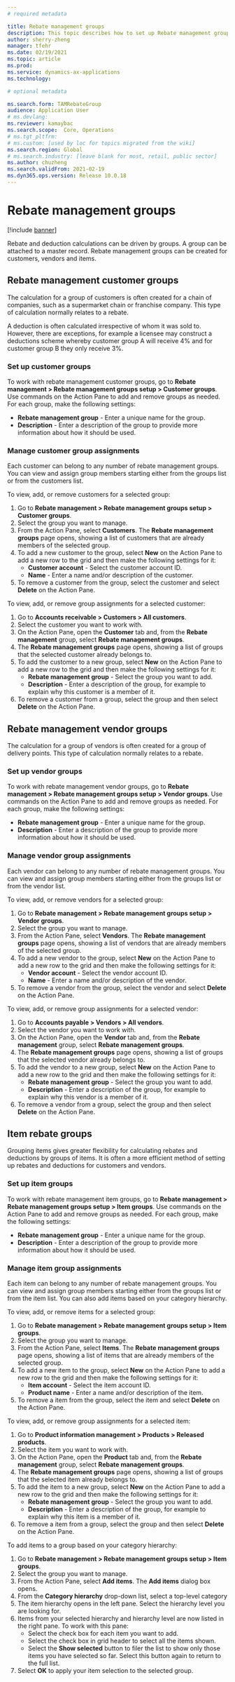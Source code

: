 ```yaml
---
# required metadata

title: Rebate management groups
description: This topic describes how to set up Rebate management groups, which can be used during rebate calculations and attached to a master record.
author: sherry-zheng
manager: tfehr
ms.date: 02/19/2021
ms.topic: article
ms.prod: 
ms.service: dynamics-ax-applications
ms.technology: 

# optional metadata

ms.search.form: TAMRebateGroup
audience: Application User
# ms.devlang: 
ms.reviewer: kamaybac
ms.search.scope:  Core, Operations
# ms.tgt_pltfrm: 
# ms.custom: [used by loc for topics migrated from the wiki]
ms.search.region: Global
# ms.search.industry: [leave blank for most, retail, public sector]
ms.author: chuzheng
ms.search.validFrom: 2021-02-19
ms.dyn365.ops.version: Release 10.0.18
---
```


# Rebate management groups

[!include [banner](../includes/banner.md)]

Rebate and deduction calculations can be driven by groups. A group can be attached to a master record. Rebate management groups can be created for customers, vendors and items.

## Rebate management customer groups

The calculation for a group of customers is often created for a chain of companies, such as a supermarket chain or franchise company. This type of calculation normally relates to a rebate.

A deduction is often calculated irrespective of whom it was sold to. However, there are exceptions, for example a licensee may construct a deductions scheme whereby customer group A will receive 4% and for customer group B they only receive 3%.

### Set up customer groups

To work with rebate management customer groups, go to **Rebate management \> Rebate management groups setup \> Customer groups**. Use commands on the Action Pane to add and remove groups as needed. For each group, make the following settings:

- **Rebate management group** - Enter a unique name for the group.
- **Description** - Enter a description of the group to provide more information about how it should be used.

### Manage customer group assignments

Each customer can belong to any number of rebate management groups. You can view and assign group members starting either from the groups list or from the customers list.

To view, add, or remove customers for a selected group:

1. Go to **Rebate management \> Rebate management groups setup \> Customer groups**.
1. Select the group you want to manage.
1. From the Action Pane, select **Customers**. The **Rebate management groups** page opens, showing a list of customers that are already members of the selected group.
1. To add a new customer to the group, select **New** on the Action Pane to add a new row to the grid and then make the following settings for it:
    - **Customer account** - Select the customer account ID.
    - **Name** - Enter a name and/or description of the customer.
1. To remove a customer from the group, select the customer and select **Delete** on the Action Pane.

To view, add, or remove group assignments for a selected customer:

1. Go to **Accounts receivable \> Customers \> All customers**.
1. Select the customer you want to work with.
1. On the Action Pane, open the **Customer** tab and, from the **Rebate management** group, select **Rebate management groups**.
1. The **Rebate management groups** page opens, showing a list of groups that the selected customer already belongs to.
1. To add the customer to a new group, select **New** on the Action Pane to add a new row to the grid and then make the following settings for it:
    - **Rebate management group** - Select the group you want to add.
    - **Description** - Enter a description of the group, for example to explain why this customer is a member of it.
1. To remove a customer from a group, select the group and then select **Delete** on the Action Pane.

## Rebate management vendor groups

The calculation for a group of vendors is often created for a group of delivery points. This type of calculation normally relates to a rebate.

### Set up vendor groups

To work with rebate management vendor groups, go to **Rebate management \> Rebate management groups setup \> Vendor groups**. Use commands on the Action Pane to add and remove groups as needed. For each group, make the following settings:

- **Rebate management group** - Enter a unique name for the group.
- **Description** - Enter a description of the group to provide more information about how it should be used.

### Manage vendor group assignments

Each vendor can belong to any number of rebate management groups. You can view and assign group members starting either from the groups list or from the vendor list.

To view, add, or remove vendors for a selected group:

1. Go to **Rebate management \> Rebate management groups setup \> Vendor groups**.
1. Select the group you want to manage.
1. From the Action Pane, select **Vendors**. The **Rebate management groups** page opens, showing a list of vendors that are already members of the selected group.
1. To add a new vendor to the group, select **New** on the Action Pane to add a new row to the grid and then make the following settings for it:
    - **Vendor account** - Select the vendor account ID.
    - **Name** - Enter a name and/or description of the vendor.
1. To remove a vendor from the group, select the vendor and select **Delete** on the Action Pane.

To view, add, or remove group assignments for a selected vendor:

1. Go to **Accounts payable \> Vendors \> All vendors**.
1. Select the vendor you want to work with.
1. On the Action Pane, open the **Vendor** tab and, from the **Rebate management** group, select **Rebate management groups**.
1. The **Rebate management groups** page opens, showing a list of groups that the selected vendor already belongs to.
1. To add the vendor to a new group, select **New** on the Action Pane to add a new row to the grid and then make the following settings for it:
    - **Rebate management group** - Select the group you want to add.
    - **Description** - Enter a description of the group, for example to explain why this vendor is a member of it.
1. To remove a vendor from a group, select the group and then select **Delete** on the Action Pane.

## Item rebate groups

Grouping items gives greater flexibility for calculating rebates and deductions by groups of items. It is often a more efficient method of setting up rebates and deductions for customers and vendors.

### Set up item groups

To work with rebate management item groups, go to **Rebate management \> Rebate management groups setup \> Item groups**. Use commands on the Action Pane to add and remove groups as needed. For each group, make the following settings:

- **Rebate management group** - Enter a unique name for the group.
- **Description** - Enter a description of the group to provide more information about how it should be used.

### Manage item group assignments

Each item can belong to any number of rebate management groups. You can view and assign group members starting either from the groups list or from the item list. You can also add items based on your category hierarchy.

To view, add, or remove items for a selected group:

1. Go to **Rebate management \> Rebate management groups setup \> Item groups**.
1. Select the group you want to manage.
1. From the Action Pane, select **Items**. The **Rebate management groups** page opens, showing a list of items that are already members of the selected group.
1. To add a new item to the group, select **New** on the Action Pane to add a new row to the grid and then make the following settings for it:
    - **Item account** - Select the item account ID.
    - **Product name** - Enter a name and/or description of the item.
1. To remove a item from the group, select the item and select **Delete** on the Action Pane.

To view, add, or remove group assignments for a selected item:

1. Go to **Product information management \> Products \> Released products**.
1. Select the item you want to work with.
1. On the Action Pane, open the **Product** tab and, from the **Rebate management** group, select **Rebate management groups**.
1. The **Rebate management groups** page opens, showing a list of groups that the selected item already belongs to.
1. To add the item to a new group, select **New** on the Action Pane to add a new row to the grid and then make the following settings for it:
    - **Rebate management group** - Select the group you want to add.
    - **Description** - Enter a description of the group, for example to explain why this item is a member of it.
1. To remove a item from a group, select the group and then select **Delete** on the Action Pane.

To add items to a group based on your category hierarchy:

1. Go to **Rebate management \> Rebate management groups setup \> Item groups**.
1. Select the group you want to manage.
1. From the Action Pane, select **Add items**. The **Add items** dialog box opens.
1. From the **Category hierarchy** drop-down list, select a top-level category
1. The item hierarchy opens in the left pane. Select the hierarchy level you are looking for.
1. Items from your selected hierarchy and hierarchy level are now listed in the right pane. To work with this pane:
    - Select the check box for each item you want to add.
    - Select the check box in grid header to select all the items shown.
    - Select the **Show selected** button to filer the list to show only those items you have selected so far. Select this button again to return to the full list.
1. Select **OK** to apply your item selection to the selected group.
